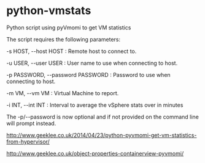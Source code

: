 python-vmstats
==============

Python script using pyVmomi to get VM statistics

The script requires the following parameters:

-s HOST, --host HOST : Remote host to connect to.

-u USER, --user USER  : User name to use when connecting to host.

-p PASSWORD, --password PASSWORD : Password to use when connecting to host.

-m VM, --vm VM : Virtual Machine to report.

-i INT, --int INT : Interval to average the vSphere stats over in minutes


The -p/--password is now optional and if not provided on the command line will prompt instead.

http://www.geeklee.co.uk/2014/04/23/python-pyvmomi-get-vm-statistics-from-hypervisor/

http://www.geeklee.co.uk/object-properties-containerview-pyvmomi/
